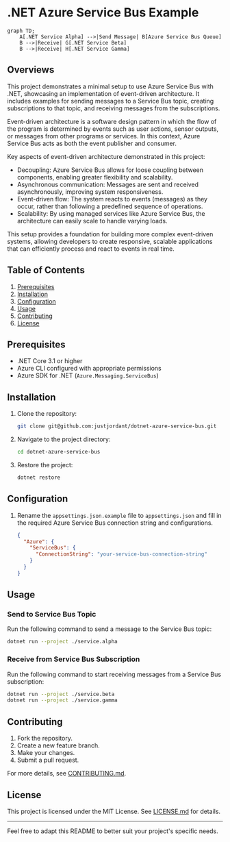 # .NET Azure Service Bus Example

```mermaid
graph TD;
    A[.NET Service Alpha] -->|Send Message| B[Azure Service Bus Queue]
    B -->|Receive| G[.NET Service Beta]
    B -->|Receive| H[.NET Service Gamma]
```

## Overviews

This project demonstrates a minimal setup to use Azure Service Bus with .NET, showcasing an implementation of event-driven architecture. It includes examples for sending messages to a Service Bus topic, creating subscriptions to that topic, and receiving messages from the subscriptions.

Event-driven architecture is a software design pattern in which the flow of the program is determined by events such as user actions, sensor outputs, or messages from other programs or services. In this context, Azure Service Bus acts as both the event publisher and consumer.

Key aspects of event-driven architecture demonstrated in this project:

- Decoupling: Azure Service Bus allows for loose coupling between components, enabling greater flexibility and scalability.
- Asynchronous communication: Messages are sent and received asynchronously, improving system responsiveness.
- Event-driven flow: The system reacts to events (messages) as they occur, rather than following a predefined sequence of operations.
- Scalability: By using managed services like Azure Service Bus, the architecture can easily scale to handle varying loads.

This setup provides a foundation for building more complex event-driven systems, allowing developers to create responsive, scalable applications that can efficiently process and react to events in real time.

## Table of Contents

1. [Prerequisites](#prerequisites)
2. [Installation](#installation)
3. [Configuration](#configuration)
4. [Usage](#usage)
5. [Contributing](#contributing)
6. [License](#license)

## Prerequisites

- .NET Core 3.1 or higher
- Azure CLI configured with appropriate permissions
- Azure SDK for .NET (`Azure.Messaging.ServiceBus`)

## Installation

1. Clone the repository:

    ```bash
    git clone git@github.com:justjordant/dotnet-azure-service-bus.git
    ```

2. Navigate to the project directory:

    ```bash
    cd dotnet-azure-service-bus
    ```

3. Restore the project:

    ```bash
    dotnet restore
    ```

## Configuration

1. Rename the `appsettings.json.example` file to `appsettings.json` and fill in the required Azure Service Bus connection string and configurations.

    ```json
    {
      "Azure": {
        "ServiceBus": {
          "ConnectionString": "your-service-bus-connection-string"
        }
      }
    }
    ```

## Usage

### Send to Service Bus Topic

Run the following command to send a message to the Service Bus topic:

```bash
dotnet run --project ./service.alpha
```

### Receive from Service Bus Subscription

Run the following command to start receiving messages from a Service Bus subscription:

```bash
dotnet run --project ./service.beta
dotnet run --project ./service.gamma
```

## Contributing

1. Fork the repository.
2. Create a new feature branch.
3. Make your changes.
4. Submit a pull request.

For more details, see [CONTRIBUTING.md](CONTRIBUTING.md).

## License

This project is licensed under the MIT License. See [LICENSE.md](LICENSE.md) for details.

---

Feel free to adapt this README to better suit your project's specific needs.
